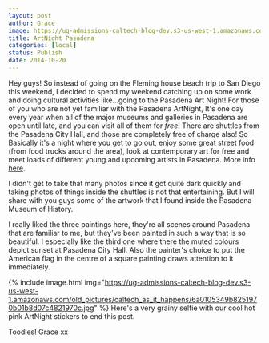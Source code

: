 ```yaml
---
layout: post
author: Grace
image: https://ug-admissions-caltech-blog-dev.s3-us-west-1.amazonaws.com/old_pictures/caltech_as_it_happens/6a0105349b8251970b01b8d07c471d970c.jpg
title: ArtNight Pasadena 
categories: [local]
status: Publish
date: 2014-10-20
---
```


Hey guys!
So instead of going on the Fleming house beach trip to San Diego this weekend, I decided to spend my weekend catching up on some work and doing cultural activities like...going to the Pasadena Art Night!
For those of you who are not yet familiar with the Pasadena ArtNight, It's one day every year when all of the major museums and galleries in Pasadena are open until late, and you can visit all of them for *free*! There are shuttles from the Pasadena City Hall, and those are completely free of charge also! So Basically it's a night where you get to go out, enjoy some great street food (from food trucks around the area), look at contemporary art for free and meet loads of different young and upcoming artists in Pasadena. More info <a href="https://www.artnightpasadena.org/" target="_self">here</a>.

I didn't get to take that many photos since it got quite dark quickly and taking photos of things inside the shuttles is not that entertaining. But I will share with you guys some of the artwork that I found inside the Pasadena Museum of History.

I really liked the three paintings here, they're all scenes around Pasadena that are familiar to me, but they've been painted in such a way that is so beautiful. I especially like the third one where there the muted colours depict sunset at Pasadena City Hall. Also the painter's choice to put the American flag in the centre of a square painting draws attention to it immediately.


{% include image.html img="https://ug-admissions-caltech-blog-dev.s3-us-west-1.amazonaws.com/old_pictures/caltech_as_it_happens/6a0105349b8251970b01b8d07c4821970c.jpg" %}
Here's a very grainy selfie with our cool hot pink ArtNight stickers to end this post.

Toodles!
Grace xx
